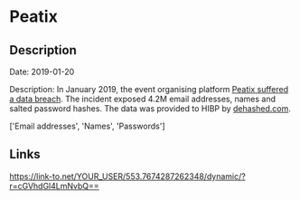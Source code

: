 # Peatix

## Description

Date: 2019-01-20

Description:
In January 2019, the event organising platform <a href="https://www.zdnet.com/article/hacker-leaks-the-user-data-of-event-management-app-peatix/" target="_blank" rel="noopener">Peatix suffered a data breach</a>. The incident exposed 4.2M email addresses, names and salted password hashes. The data was provided to HIBP by <a href="https://dehashed.com/" target="_blank" rel="noopener">dehashed.com</a>.


['Email addresses', 'Names', 'Passwords']

## Links

https://link-to.net/YOUR_USER/553.7674287262348/dynamic/?r=cGVhdGl4LmNvbQ==